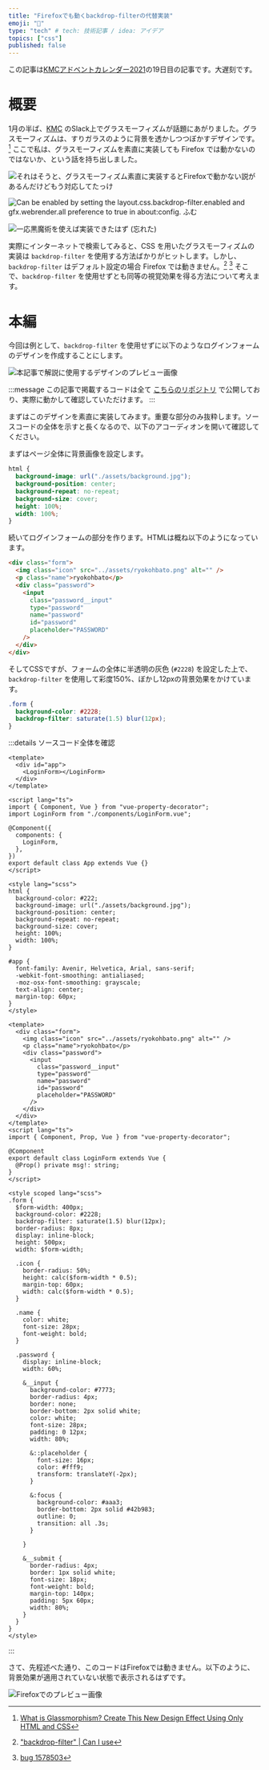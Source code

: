 ```yaml
---
title: "Firefoxでも動くbackdrop-filterの代替実装"
emoji: "🦊"
type: "tech" # tech: 技術記事 / idea: アイデア
topics: ["css"]
published: false
---
```


この記事は[KMCアドベントカレンダー2021](https://adventar.org/calendars/6895)の19日目の記事です。大遅刻です。

# 概要

1月の半ば、[KMC](https://www.kmc.gr.jp) のSlack上でグラスモーフィズムが話題にあがりました。グラスモーフィズムは、すりガラスのように背景を透かしつつぼかすデザインです。[^1] ここで私は、グラスモーフィズムを素直に実装しても Firefox では動かないのではないか、という話を持ち出しました。

![それはそうと、グラスモーフィズム素直に実装するとFirefoxで動かない説があるんだけどもう対応してたっけ](https://storage.googleapis.com/zenn-user-upload/fd15a8c5a783-20220302.png)

![Can be enabled by setting the layout.css.backdrop-filter.enabled and gfx.webrender.all preference to true in about:config. ふむ](https://storage.googleapis.com/zenn-user-upload/08e0f9434031-20220302.png)

![一応黒魔術を使えば実装できたはず (忘れた)](https://storage.googleapis.com/zenn-user-upload/b9a899647a65-20220302.png)


実際にインターネットで検索してみると、CSS を用いたグラスモーフィズムの実装は `backdrop-filter` を使用する方法ばかりがヒットします。しかし、 `backdrop-filter` はデフォルト設定の場合 Firefox では動きません。[^2] [^3] そこで、`backdrop-filter` を使用せずとも同等の視覚効果を得る方法について考えます。

# 本編

今回は例として、`backdrop-filter` を使用せずに以下のようなログインフォームのデザインを作成することにします。

![本記事で解説に使用するデザインのプレビュー画像](https://raw.githubusercontent.com/ryokohbato/zenn.backdrop-filter-alternative-implementation/images/images/preview.png)

:::message
この記事で掲載するコードは全て [こちらのリポジトリ](https://github.com/ryokohbato/zenn.backdrop-filter-alternative-implementation) で公開しており、実際に動かして確認していただけます。
:::

まずはこのデザインを素直に実装してみます。重要な部分のみ抜粋します。ソースコードの全体を示すと長くなるので、以下のアコーディオンを開いて確認してください。

まずはページ全体に背景画像を設定します。

```css
html {
  background-image: url("./assets/background.jpg");
  background-position: center;
  background-repeat: no-repeat;
  background-size: cover;
  height: 100%;
  width: 100%;
}
```

続いてログインフォームの部分を作ります。HTMLは概ね以下のようになっています。

```html
<div class="form">
  <img class="icon" src="../assets/ryokohbato.png" alt="" />
  <p class="name">ryokohbato</p>
  <div class="password">
    <input
      class="password__input"
      type="password"
      name="password"
      id="password"
      placeholder="PASSWORD"
    />
  </div>
</div>
```

そしてCSSですが、フォームの全体に半透明の灰色 (`#2228`) を設定した上で、`backdrop-filter` を使用して彩度150%、ぼかし12pxの背景効果をかけています。

```scss
.form {
  background-color: #2228;
  backdrop-filter: saturate(1.5) blur(12px);
}
```

:::details ソースコード全体を確認
```vue:App.vue
<template>
  <div id="app">
    <LoginForm></LoginForm>
  </div>
</template>

<script lang="ts">
import { Component, Vue } from "vue-property-decorator";
import LoginForm from "./components/LoginForm.vue";

@Component({
  components: {
    LoginForm,
  },
})
export default class App extends Vue {}
</script>

<style lang="scss">
html {
  background-color: #222;
  background-image: url("./assets/background.jpg");
  background-position: center;
  background-repeat: no-repeat;
  background-size: cover;
  height: 100%;
  width: 100%;
}

#app {
  font-family: Avenir, Helvetica, Arial, sans-serif;
  -webkit-font-smoothing: antialiased;
  -moz-osx-font-smoothing: grayscale;
  text-align: center;
  margin-top: 60px;
}
</style>
```

```vue:components/LoginForm.vue
<template>
  <div class="form">
    <img class="icon" src="../assets/ryokohbato.png" alt="" />
    <p class="name">ryokohbato</p>
    <div class="password">
      <input
        class="password__input"
        type="password"
        name="password"
        id="password"
        placeholder="PASSWORD"
      />
    </div>
  </div>
</template>
<script lang="ts">
import { Component, Prop, Vue } from "vue-property-decorator";

@Component
export default class LoginForm extends Vue {
  @Prop() private msg!: string;
}
</script>

<style scoped lang="scss">
.form {
  $form-width: 400px;
  background-color: #2228;
  backdrop-filter: saturate(1.5) blur(12px);
  border-radius: 8px;
  display: inline-block;
  height: 500px;
  width: $form-width;

  .icon {
    border-radius: 50%;
    height: calc($form-width * 0.5);
    margin-top: 60px;
    width: calc($form-width * 0.5);
  }

  .name {
    color: white;
    font-size: 28px;
    font-weight: bold;
  }

  .password {
    display: inline-block;
    width: 60%;

    &__input {
      background-color: #7773;
      border-radius: 4px;
      border: none;
      border-bottom: 2px solid white;
      color: white;
      font-size: 28px;
      padding: 0 12px;
      width: 80%;

      &::placeholder {
        font-size: 16px;
        color: #fff9;
        transform: translateY(-2px);
      }

      &:focus {
        background-color: #aaa3;
        border-bottom: 2px solid #42b983;
        outline: 0;
        transition: all .3s;
      }

    }

    &__submit {
      border-radius: 4px;
      border: 1px solid white;
      font-size: 18px;
      font-weight: bold;
      margin-top: 140px;
      padding: 5px 60px;
      width: 80%;
    }
  }
}
</style>
```
:::

さて、先程述べた通り、このコードはFirefoxでは動きません。以下のように、背景効果が適用されていない状態で表示されるはずです。

![Firefoxでのプレビュー画像](https://raw.githubusercontent.com/ryokohbato/zenn.backdrop-filter-alternative-implementation/images/images/preview-firefox.png)

[^1]: [What is Glassmorphism? Create This New Design Effect Using Only HTML and CSS](https://www.freecodecamp.org/news/glassmorphism-design-effect-with-html-css/)
[^2]: ["backdrop-filter" | Can I use](https://caniuse.com/?search=backdrop-filter)
[^3]: [bug 1578503](https://bugzilla.mozilla.org/show_bug.cgi?id=1578503)
